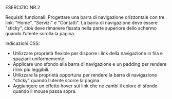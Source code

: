 ESERCIZIO NR.2

Requisiti funzionali:
Progettare una barra di navigazione orizzontale con tre link: "Home", "Servizi" e "Contatti". La barra di navigazione deve essere "sticky", cioè deve rimanere fissata nella parte superiore dello schermo quando l’utente scrolla la pagina.

Indicazioni CSS:

- Utilizzare proprietà flexible per disporre i link della navigazione in fila e spaziarli uniformemente.
- Applicare uno sfondo alla barra di navigazione e un padding per rendere i link più leggibili.
- Utilizzare la proprietà opportuna per rendere la barra di navigazione "sticky" quando l’utente scorre la pagina.
- Aggiungere un effetto hover sui link che ne cambi il colore di sfondo quando il mouse passa sopra.